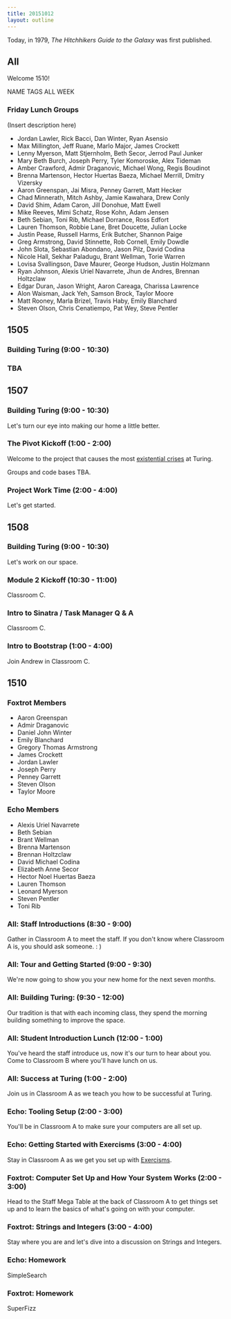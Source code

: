 ```yaml
---
title: 20151012
layout: outline
---
```


Today, in 1979, *The Hitchhikers Guide to the Galaxy* was first published.


## All

Welcome 1510!

NAME TAGS ALL WEEK

### Friday Lunch Groups

(Insert description here)

* Jordan Lawler, Rick Bacci, Dan Winter, Ryan Asensio
* Max Millington, Jeff Ruane, Marlo Major, James Crockett
* Lenny Myerson, Matt Stjernholm, Beth Secor, Jerrod Paul Junker
* Mary Beth Burch, Joseph Perry, Tyler Komoroske, Alex Tideman
* Amber Crawford, Admir Draganovic, Michael Wong, Regis Boudinot
* Brenna Martenson, Hector Huertas Baeza, Michael Merrill, Dmitry Vizersky
* Aaron Greenspan, Jai Misra, Penney Garrett, Matt Hecker
* Chad Minnerath, Mitch Ashby, Jamie Kawahara, Drew Conly
* David Shim, Adam Caron, Jill Donohue, Matt Ewell
* Mike Reeves, Mimi Schatz, Rose Kohn, Adam Jensen
* Beth Sebian, Toni Rib, Michael Dorrance, Ross Edfort
* Lauren Thomson, Robbie Lane, Bret Doucette, Julian Locke
* Justin Pease, Russell Harms, Erik Butcher, Shannon Paige
* Greg Armstrong, David Stinnette, Rob Cornell, Emily Dowdle
* John Slota, Sebastian Abondano, Jason Pilz, David Codina
* Nicole Hall, Sekhar Paladugu, Brant Wellman, Torie Warren
* Lovisa Svallingson, Dave Maurer, George Hudson, Justin Holzmann
* Ryan Johnson, Alexis Uriel Navarrete, Jhun de Andres, Brennan Holtzclaw
* Edgar Duran, Jason Wright, Aaron Careaga, Charissa Lawrence
* Alon Waisman, Jack Yeh, Samson Brock, Taylor Moore
* Matt Rooney, Marla Brizel, Travis Haby, Emily Blanchard
* Steven Olson, Chris Cenatiempo, Pat Wey, Steve Pentler

## 1505

### Building Turing (9:00 - 10:30)

### TBA


## 1507

### Building Turing (9:00 - 10:30)

Let's turn our eye into making our home a little better.

### The Pivot Kickoff (1:00 - 2:00)

Welcome to the project that causes the most [existential crises](http://i.imgur.com/XHfE5KR.png)
at Turing.

Groups and code bases TBA.

### Project Work Time (2:00 - 4:00)

Let's get started.


## 1508

### Building Turing (9:00 - 10:30)

Let's work on our space.

### Module 2 Kickoff (10:30 - 11:00)

Classroom C.

### Intro to Sinatra / Task Manager Q & A

Classroom C.

### Intro to Bootstrap (1:00 - 4:00)

Join Andrew in Classroom C.


## 1510

### Foxtrot Members

* Aaron Greenspan
* Admir Draganovic
* Daniel John Winter
* Emily Blanchard
* Gregory Thomas Armstrong
* James Crockett
* Jordan Lawler
* Joseph Perry
* Penney Garrett
* Steven Olson
* Taylor Moore

### Echo Members

* Alexis Uriel Navarrete
* Beth Sebian
* Brant Wellman
* Brenna Martenson
* Brennan Holtzclaw
* David Michael Codina
* Elizabeth Anne Secor
* Hector Noel Huertas Baeza
* Lauren Thomson
* Leonard Myerson
* Steven Pentler
* Toni Rib

### All: Staff Introductions (8:30 - 9:00)

Gather in Classroom A to meet the staff. If you don't know where Classroom A is,
you should ask someone.  : )

### All: Tour and Getting Started (9:00 - 9:30)

We're now going to show you your new home for the next seven months.

### All: Building Turing: (9:30 - 12:00)

Our tradition is that with each incoming class, they spend the morning
building something to improve the space.

### All: Student Introduction Lunch (12:00 - 1:00)

You've heard the staff introduce us, now it's our turn to hear about you.
Come to Classroom B where you'll have lunch on us.

### All: Success at Turing (1:00 - 2:00)

Join us in Classroom A as we teach you how to be successful at Turing.

### Echo: Tooling Setup (2:00 - 3:00)

You'll be in Classroom A to make sure your computers are all set up.

### Echo: Getting Started with Exercisms (3:00 - 4:00)

Stay in Classroom A as we get you set up with [Exercisms](http://exercism.io]).

### Foxtrot: Computer Set Up and How Your System Works (2:00 - 3:00)

Head to the Staff Mega Table at the back of Classroom A to get things set up
and to learn the basics of what's going on with your computer.

### Foxtrot: Strings and Integers (3:00 - 4:00)

Stay where you are and let's dive into a discussion on Strings and Integers.

### Echo: Homework

SimpleSearch

### Foxtrot: Homework

SuperFizz

